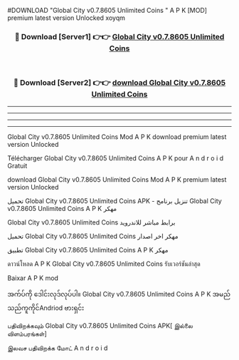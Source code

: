 #DOWNLOAD "Global City v0.7.8605 Unlimited Coins   " A P K [MOD] premium latest version Unlocked xoyqm 



<div align="center">

<h3>🔴 Download [Server1] 👉👉 <a href="https://apkdownload12.web.app/?title=Global City v0.7.8605 Unlimited Coins   ">Global City v0.7.8605 Unlimited Coins    </a></h3><br>

<h3>🔴 Download [Server2] 👉👉 <a href="https://apkdownload12.web.app/?title=Global City v0.7.8605 Unlimited Coins   ">download Global City v0.7.8605 Unlimited Coins    </a></h3>
</div>


----------------------------------------------------------

----------------------------------------------------------

----------------------------------------------------------

----------------------------------------------------------


Global City v0.7.8605 Unlimited Coins    Mod A P K download premium latest version Unlocked

Télécharger  Global City v0.7.8605 Unlimited Coins    A P K pour A n d r o i d Gratuit

download Global City v0.7.8605 Unlimited Coins    Mod A P K premium latest version Unlocked

تحميل Global City v0.7.8605 Unlimited Coins    APK - تنزيل برنامج Global City v0.7.8605 Unlimited Coins    A P K مهكر

Global City v0.7.8605 Unlimited Coins    برابط مباشر للاندرويد

تحميل Global City v0.7.8605 Unlimited Coins    مهكر اخر اصدار

تطبيق Global City v0.7.8605 Unlimited Coins    A P K مهكر

ดาวน์โหลด A P K Global City v0.7.8605 Unlimited Coins    รับเวอร์ชันล่าสุด

Baixar A P K mod

အက်ပ်ကို ဒေါင်းလုဒ်လုပ်ပါ။ Global City v0.7.8605 Unlimited Coins    A P K အမည်သည်ကူကိုင်Andriod ဗားရှင်း

பதிவிறக்கவும் Global City v0.7.8605 Unlimited Coins    APK[ இல்லை விளம்பரங்கள்] 
 
இலவச பதிவிறக்க மோட் A n d r o i d



